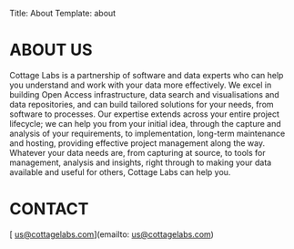 Title: About
Template: about

# ABOUT US

Cottage Labs is a partnership of software and data experts who can help you understand and work with your data more effectively. We excel in building Open Access infrastructure, data search and visualisations and data repositories, and can build tailored solutions for your needs, from software to processes.  Our expertise extends across your entire project lifecycle; we can help you from your initial idea, through the capture and analysis of your requirements, to implementation, long-term maintenance and hosting, providing effective project management along the way. Whatever your data needs are, from capturing at source, to tools for management, analysis and insights, right through to making your data available and useful for others, Cottage Labs can help you.

# CONTACT

<span class="tag tag--red">[<i class="fa fa-envelope"></i> us@cottagelabs.com](emailto: us@cottagelabs.com)</span><br>



